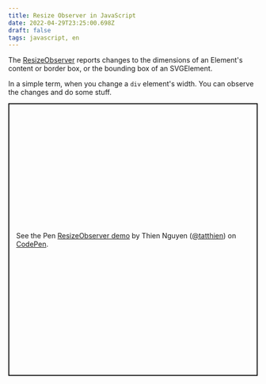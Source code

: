 ```yaml
---
title: Resize Observer in JavaScript
date: 2022-04-29T23:25:00.698Z
draft: false
tags: javascript, en
---
```


The [ResizeObserver](https://developer.mozilla.org/en-US/docs/Web/API/ResizeObserver) reports changes to the dimensions of an Element's content or border box, or the bounding box of an SVGElement.

In a simple term, when you change a `div` element's width. You can observe the changes and do some stuff.

<p class="codepen" data-height="550.9998779296875" data-theme-id="light" data-default-tab="result" data-slug-hash="vYdNNRJ" data-user="tatthien" style="height: 550.9998779296875px; box-sizing: border-box; display: flex; align-items: center; justify-content: center; border: 2px solid; margin: 1em 0; padding: 1em;">
  <span>See the Pen <a href="https://codepen.io/tatthien/pen/vYdNNRJ">
  ResizeObserver demo</a> by Thien Nguyen (<a href="https://codepen.io/tatthien">@tatthien</a>)
  on <a href="https://codepen.io">CodePen</a>.</span>
</p>
<script async src="https://cpwebassets.codepen.io/assets/embed/ei.js"></script>
